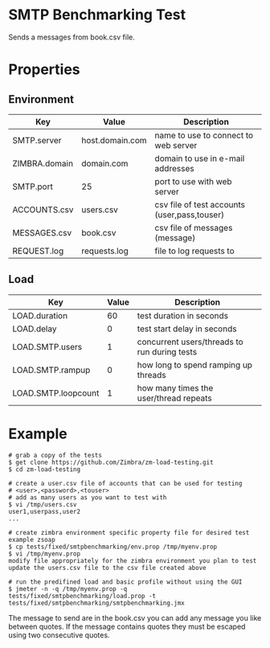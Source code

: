 # SMTP Benchmarking Test

Sends a messages from book.csv file.

# Properties

## Environment

|Key         |Value          |Description                                 |
|------------|---------------|--------------------------------------------|
|SMTP.server |host.domain.com|name to use to connect to web server        |
|ZIMBRA.domain |domain.com     |domain to use in e-mail addresses           |
|SMTP.port   |25             |port to use with web server                 |
|ACCOUNTS.csv|users.csv      |csv file of test accounts (user,pass,touser)|
|MESSAGES.csv|book.csv       |csv file of messages (message)              |
|REQUEST.log |requests.log   |file to log requests to                     |

## Load

|Key                   |Value|Description                                 |
|----------------------|-----|--------------------------------------------|
|LOAD.duration         |60   |test duration in seconds                    |
|LOAD.delay            |0    |test start delay in seconds                 |
|LOAD.SMTP.users       |1    |concurrent users/threads to run during tests|
|LOAD.SMTP.rampup      |0    |how long to spend ramping up threads        |
|LOAD.SMTP.loopcount   |1    |how many times the user/thread repeats      |

# Example

```
# grab a copy of the tests
$ get clone https://github.com/Zimbra/zm-load-testing.git
$ cd zm-load-testing

# create a user.csv file of accounts that can be used for testing
# <user>,<password>,<touser>
# add as many users as you want to test with
$ vi /tmp/users.csv
user1,userpass,user2
...

# create zimbra environment specific property file for desired test example zsoap
$ cp tests/fixed/smtpbenchmarking/env.prop /tmp/myenv.prop
$ vi /tmp/myenv.prop
modify file appropriately for the zimbra environment you plan to test
update the users.csv file to the csv file created above

# run the predifined load and basic profile without using the GUI
$ jmeter -n -q /tmp/myenv.prop -q tests/fixed/smtpbenchmarking/load.prop -t tests/fixed/smtpbenchmarking/smtpbenchmarking.jmx
```

The message to send are in the book.csv you can add any message you like between quotes. If the message contains quotes they must be escaped using two consecutive quotes.
